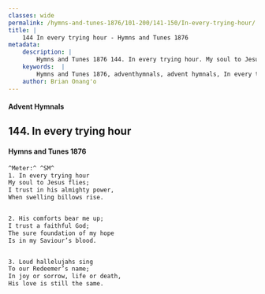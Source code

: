 ```yaml
---
classes: wide
permalink: /hymns-and-tunes-1876/101-200/141-150/In-every-trying-hour/
title: |
    144 In every trying hour - Hymns and Tunes 1876
metadata:
    description: |
        Hymns and Tunes 1876 144. In every trying hour. My soul to Jesus flies; I trust in his almighty power, When swelling billows rise. 
    keywords:  |
        Hymns and Tunes 1876, adventhymnals, advent hymnals, In every trying hour, My soul to Jesus flies;, 
    author: Brian Onang'o
---
```


#### Advent Hymnals
## 144. In every trying hour
####  Hymns and Tunes 1876

```txt
^Meter:^ ^SM^
1. In every trying hour
My soul to Jesus flies;
I trust in his almighty power,
When swelling billows rise.


2. His comforts bear me up;
I trust a faithful God;
The sure foundation of my hope
Is in my Saviour’s blood.


3. Loud hallelujahs sing
To our Redeemer’s name;
In joy or sorrow, life or death,
His love is still the same.
```